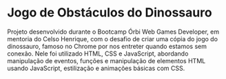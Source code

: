# Jogo de Obstáculos do Dinossauro
Projeto desenvolvido durante o Bootcamp Órbi Web Games Developer, em mentoria do Celso Henrique, com o desafio de criar uma cópia do jogo do dinossauro, famoso no Chrome por nos entreter quando estamos sem conexão. Nele foi utilizado HTML, CSS e JavaScript, abordando manipulação de eventos, funções e manipulação de elementos HTML usando JavaScript, estilização e animações básicas com CSS.